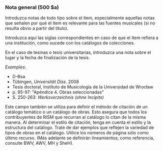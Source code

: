 ### Nota general (500 $a)

Introduzca notas de todo tipo sobre el ítem, especialmente aquellas notas que señalen por qué el ítem es relevante para las fuentes musicales (si no resulta obvio a partir del título).

Introduzca aquí las siglas correspondientes en caso de que el ítem refiera a una institución, como sucede con los catálogos de colecciones.

En el caso de tesinas o tesis universitarias, introduzca una nota sobre el lugar y la fecha de finalización de la tesis.

_Examples_:

- D-Bsa
- Tübingen, _Universität Diss_. 2008
- Tesis doctoral, Instituto de Musicología de la Universidad de Wrocław
- p. 95-97: "Apéndice 4. Obras seleccionadas"
- S. 250-263: _Werksverzeichnis (ohne Incipits)_

Este campo también se utiliza para definir el método de citación de un catálogo temático o un catálogo de obras. Esto asegura que todos los contribuyentes de RISM que recurran al catálogo lo citan de la misma manera. Al determinar el estilo de citación, tenga en cuenta el estilo y la estructura del catálogo. Trate de dar ejemplos que reflejen la variedad de tipos de obras en el catálogo. Utilice los números de página sólo como último recurso. (Más adelante se definirán lineamientos; como referencia, consulte BWV, AWV, MH y SheH).
